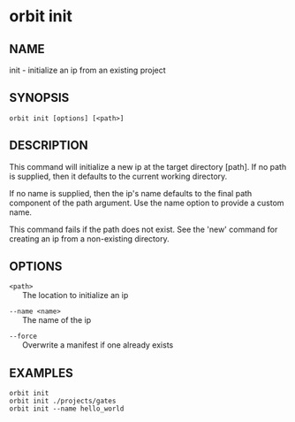 # __orbit init__

## __NAME__

init - initialize an ip from an existing project

## __SYNOPSIS__

```
orbit init [options] [<path>]
```

## __DESCRIPTION__

This command will initialize a new ip at the target directory [path]. If no path
is supplied, then it defaults to the current working directory.

If no name is supplied, then the ip's name defaults to the final path component
of the path argument. Use the name option to provide a custom name.

This command fails if the path does not exist. See the 'new' command for
creating an ip from a non-existing directory.

## __OPTIONS__

`<path>`  
      The location to initialize an ip

`--name <name>`  
      The name of the ip

`--force`  
      Overwrite a manifest if one already exists

## __EXAMPLES__

```
orbit init
orbit init ./projects/gates
orbit init --name hello_world
```


